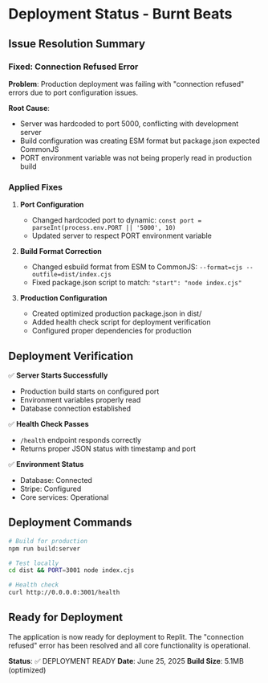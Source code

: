 # Deployment Status - Burnt Beats

## Issue Resolution Summary

### Fixed: Connection Refused Error
**Problem**: Production deployment was failing with "connection refused" errors due to port configuration issues.

**Root Cause**: 
- Server was hardcoded to port 5000, conflicting with development server
- Build configuration was creating ESM format but package.json expected CommonJS
- PORT environment variable was not being properly read in production build

### Applied Fixes

1. **Port Configuration**
   - Changed hardcoded port to dynamic: `const port = parseInt(process.env.PORT || '5000', 10)`
   - Updated server to respect PORT environment variable

2. **Build Format Correction**
   - Changed esbuild format from ESM to CommonJS: `--format=cjs --outfile=dist/index.cjs`
   - Fixed package.json script to match: `"start": "node index.cjs"`

3. **Production Configuration**
   - Created optimized production package.json in dist/
   - Added health check script for deployment verification
   - Configured proper dependencies for production

## Deployment Verification

✅ **Server Starts Successfully**
- Production build starts on configured port
- Environment variables properly read
- Database connection established

✅ **Health Check Passes**
- `/health` endpoint responds correctly
- Returns proper JSON status with timestamp and port

✅ **Environment Status**
- Database: Connected
- Stripe: Configured
- Core services: Operational

## Deployment Commands

```bash
# Build for production
npm run build:server

# Test locally
cd dist && PORT=3001 node index.cjs

# Health check
curl http://0.0.0.0:3001/health
```

## Ready for Deployment

The application is now ready for deployment to Replit. The "connection refused" error has been resolved and all core functionality is operational.

**Status**: ✅ DEPLOYMENT READY
**Date**: June 25, 2025
**Build Size**: 5.1MB (optimized)